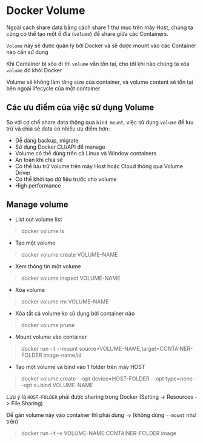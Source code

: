 # Docker Volume

Ngoài cách share data bằng cách share 1 thư mục trên máy Host, chúng ta cũng có thể tạo một ổ đĩa (`volume`) để share giữa các Containers.

`Volume` này sẽ được quản lý bởi Docker và sẽ được mount vào các Container nào cần sử dụng

Khi Container bị xóa đi thì `volume` vẫn tồn tại, cho tới khi nào chúng ta xóa `volume` đó khỏi Docker

Volume sẽ không làm tăng size của container, và volume content sẽ tồn tại bên ngoài lifecycle của một container
## Các ưu điểm của việc sử dụng Volume

So với cơ chế share data thông qua `bind mount`, việc sử dụng `volume` để lưu trữ và chia sẻ data có nhiều ưu điểm hơn:

- Dễ dàng backup, migrate
- Sử dụng Docker CLI/API để manage
- Volume có thể dùng trên cả Linux và Window containers
- An toàn khi chia sẻ
- Có thể lưu trữ volume trên máy Host hoặc Cloud thông qua Volume Driver
- Có thể khởi tạo dữ liệu trước cho volume
- High performance

## Manage volume

- List out volume list

> docker volume ls

- Tạo một volume

> docker volume create VOLUME-NAME

- Xem thông tin một volume

> docker volume inspect VOLUME-NAME

- Xóa volume

> docker volume rm VOLUME-NAME

- Xóa tất cả volume ko sử dụng bởi container nào

> docker volume prune

- Mount volume vào container

> docker run -it --mount source=VOLUME-NAME,target=CONTAINER-FOLDER image-name/id

- Tạo một volume và bind vào 1 folder trên máy HOST

> docker volume create --opt device=HOST-FOLDER --opt type=none --opt o=bind VOLUME-NAME

Lưu ý là `HOST-FOLDER` phải được sharing trong Docker (Setting -> Resources -> File Sharing)

Để gán volume này vào container thì phải dùng `-v` (không dùng `--mount` như trên)

> docker run -it -v VOLUME-NAME:CONTAINER-FOLDER image

